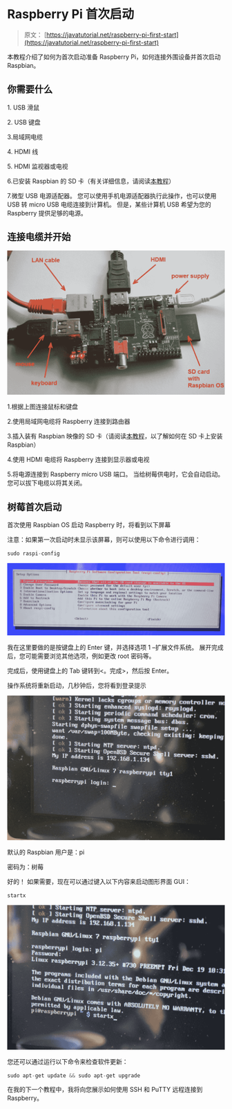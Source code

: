 # Raspberry Pi 首次启动

> 原文： [https://javatutorial.net/raspberry-pi-first-start](https://javatutorial.net/raspberry-pi-first-start)

本教程介绍了如何为首次启动准备 Raspberry Pi，如何连接外围设备并首次启动 Raspbian。

## 你需要什么

1\. USB 滑鼠

2\. USB 键盘

3.局域网电缆

4\. HDMI 线

5\. HDMI 监视器或电视

6.已安装 Raspbian 的 SD 卡（有关详细信息，请阅读[本教程](http://javatutorial.net/install-raspbian-to-sd-card "Install Raspbian to SD Card")）

7.微型 USB 电源适配器。 您可以使用手机电源适配器执行此操作，也可以使用 USB 转 micro USB 电缆连接到计算机。 但是，某些计算机 USB 希望为您的 Raspberry 提供足够的电源。

## 连接电缆并开始

![Rasberry-Pi-ports](img/470b570b379589355d12886112dd39b2.jpg)

1.根据上图连接鼠标和键盘

2.使用局域网电缆将 Raspberry 连接到路由器

3.插入装有 Raspbian 映像的 SD 卡（请阅读[本教程](http://javatutorial.net/install-raspbian-to-sd-card "Install Raspbian to SD Card")，以了解如何在 SD 卡上安装 Raspbian）

4.使用 HDMI 电缆将 Raspberry 连接到显示器或电视

5.将电源连接到 Raspberry micro USB 端口。 当给树莓供电时，它会自动启动。 您可以拔下电缆以将其关闭。

## 树莓首次启动

首次使用 Raspbian OS 启动 Raspberry 时，将看到以下屏幕

注意：如果第一次启动时未显示该屏幕，则可以使用以下命令进行调用：

```java
sudo raspi-config
```

![raspberian-expand-filesystem](img/9608d049806fb3c1a11c32905662ee6e.jpg)

我在这里要做的是按键盘上的 Enter 键，并选择选项 1 –扩展文件系统。 展开完成后，您可能需要浏览其他选项，例如更改 root 密码等。

完成后，使用键盘上的 Tab 键转到&lt;。完成&gt;，然后按 Enter。

操作系统将重新启动，几秒钟后，您将看到登录提示

![raspbian-login](img/6c650f7c97ebef74faddf2c204156848.jpg)

默认的 Raspbian 用户是：pi

密码为：树莓

好的！ 如果需要，现在可以通过键入以下内容来启动图形界面 GUI：

```java
startx
```

![raspbian-startx](img/d9c19769f49be3a9918c6cdd7582a38f.jpg)

您还可以通过运行以下命令来检查软件更新：

```java
sudo apt-get update && sudo apt-get upgrade
```

在我的下一个教程中，我将向您展示如何使用 SSH 和 PuTTY 远程连接到 Raspberry。